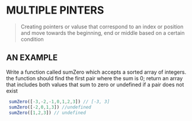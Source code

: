 # MULTIPLE PINTERS
  > Creating pointers or valuse that correspond to an index or position and move towards the beginning, end or middle based on a certain condition

## AN EXAMPLE 
  Write a function called sumZero which accepts a sorted array of integers. the function should find the first pair where the sum is 0; return an array that includes both values that sum to zero or undefined if a pair does not exist

```javascript 
 sumZero([-3,-2,-1,0,1,2,3]) // [-3, 3]
 sumZero([-2,0,1,3]) //undefined
 sumZero([1,2,3]) // undefined

 ```